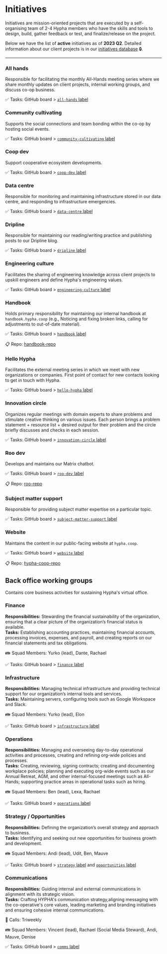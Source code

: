 # Initiatives


Initiatives are mission-oriented projects that are executed by a self-organising team of 2-4 Hypha members who have the skills and tools to design, build, gather feedback or test, and finalize/release on the project. 

Below we have the list of **active** initiatives as of **2023 Q2**. Detailed information about our client projects is in our [initiatives database][members] 🔒. 

--- 

### All hands 
Responsible for facilitating the monthly All-Hands meeting series where we share monthly updates on client projects, internal working groups, and discuss co-op business.

✅ Tasks: GitHub board > [`all-hands` label][l-all-hands]   

### Community cultivating
Supports the social connections and team bonding within the co-op by hosting social events.

✅ Tasks: GitHub board > [`community-cultivating` label][l-community-cultivating]   

### Coop dev
Support cooperative ecosystem developments.

✅ Tasks: GitHub board > [`coop-dev` label][l-coop-dev]   

### Data centre
Responsible for monitoring and maintaining infrastructure stored in our data centre, and responding to infrastructure emergencies.

✅ Tasks: GitHub board > [`data-centre` label][l-data-centre]   

### Dripline
Responsible for maintaining our reading/writing practice and publishing posts to our Dripline blog.

✅ Tasks: GitHub board > [`dripline` label][l-dripline]   

### Engineering culture
Facilitates the sharing of engineering knowledge across client projects to upskill engineers and define Hypha's engineering values.

✅ Tasks: GitHub board > [`engineering-culture` label][l-engineering-culture]   

### Handbook
Holds primary responsibility for maintaining our internal handbook at `handbook.hypha.coop` (e.g., Noticing and fixing broken links, calling for adjustments to out-of-date material).

✅ Tasks: GitHub board > [`handbook` label][l-handbook]

📋 Repo: [handbook-repo]

### Hello Hypha
Facilitates the external meeting series in which we meet with new organizations or companies. First point of contact for new contacts looking to get in touch with Hypha.

✅ Tasks: GitHub board > [`hello-hypha` label][l-hello-hypha]

### Innovation circle
Organizes regular meetings with domain experts to share problems and stimulate creative thinking on various issues. Each person brings a problem statement + resource list + desired output for their problem and the circle briefly discusses and checks in each session.

✅ Tasks: GitHub board > [`innovation-circle` label][l-innovation-circle]

### Roo dev
Develops and maintains our Matrix chatbot.

✅ Tasks: GitHub board > [`roo-dev` label][l-roo-dev]

📋 Repo: [roo-repo]

### Subject matter support
Responsible for providing subject matter expertise on a particular topic.

✅ Tasks: GitHub board > [`subject-matter-support` label][l-subject-matter-support]

### Website
Maintains the content in our public-facing website at `hypha.coop`.

✅ Tasks: GitHub board > [`website` label][l-website]

📋 Repo: [hypha-coop-repo]

## Back office working groups

Contains core business activities for sustaining Hypha's virtual office. 

### Finance
**Responsibilities:** Stewarding the financial sustainability of the organization, ensuring that a clear picture of the organization’s financial status is available.  
**Tasks:** Establishing accounting practices, maintaining financial accounts, processing invoices, expenses, and payroll, and creating reports on our financial statements and tax obligations.  

👪 Squad Members: Yurko (lead), Dante, Rachael

✅ Tasks: GitHub board > [`finance` label][l-fin]

### Infrastructure
**Responsibilities:** Managing technical infrastructure and providing technical support for our organization’s internal tools and services.  
**Tasks:** Maintaining servers, configuring tools such as Google Workspace and Slack.  

👪 Squad Members: Yurko (lead), Elon

✅ Tasks: GitHub board > [`infrastructure` label][l-inf]

### Operations
**Responsibilities:** Managing and overseeing day-to-day operational activities and processes, creating and refining org-wide policies and processes.  
**Tasks:** Creating, reviewing, signing contracts; creating and documenting workplace policies; planning and executing org-wide events such as our Annual Retreat, AGM, and other internal-focused meetings such as All-Hands; supporting practice areas in operational tasks such as hiring.  

👪 Squad Members: Ben (lead), Lexa, Rachael

✅ Tasks: GitHub board > [`operations` label][l-ops]

### Strategy / Opportunities
**Responsibilities:** Defining the organization’s overall strategy and approach to business.  
**Tasks:** Identifying and seeking out new opportunities for business growth and development.  

👪 Squad Members: Andi (lead), Udit, Ben, Mauve

✅ Tasks: GitHub board > [`strategy` label][l-str] and [`opportunities` label][l-opp]

### Communications
**Responsibilities:** Guiding internal and external communications in alignment with its strategic vision.  
**Tasks:** Crafting HYPHA's communication strategy,aligning messaging with the co-operative's core values, leading marketing and branding initiatives and ensuring cohesive internal communications.

📅 Calls: Triweekly

👪 Squad Members: Vincent (lead), Rachael (Social Media Steward), Andi, Mauve, Denise

✅ Tasks: GitHub board > [`comms` label][l-comms] 


<!-- Links: Important -->
[handbook-repo]: https://github.com/hyphacoop/handbook
[hypha-coop-repo]: https://github.com/hyphacoop/hypha.coop
[roo-repo]: https://github.com/hyphacoop/matrix-roobot

[calendar]: https://link.hypha.coop/calendar
[projects]: https://link.hypha.coop/projects
[hours]: https://link.hypha.coop/hours
[members]: https://link.hypha.coop/initiatives

<!-- Links: Labels -->
[l-all-hands]: https://github.com/orgs/hyphacoop/projects/10/views/1?filterQuery=label:"all-hands"
[l-community-cultivating]: https://github.com/orgs/hyphacoop/projects/10/views/1?filterQuery=label:"community-cultivating"
[l-coop-dev]: https://github.com/orgs/hyphacoop/projects/10/views/1?filterQuery=label:"coop-dev"   
[l-data-centre]: https://github.com/orgs/hyphacoop/projects/10/views/1?filterQuery=label:"data-centre"   
[l-dripline]: https://github.com/orgs/hyphacoop/projects/10/views/1?filterQuery=label:"dripline"   
[l-engineering-culture]: https://github.com/orgs/hyphacoop/projects/10/views/1?filterQuery=label:"engineering-culture"   
[l-handbook]: https://github.com/orgs/hyphacoop/projects/10/views/1?filterQuery=label:"handbook"
[l-hello-hypha]: https://github.com/orgs/hyphacoop/projects/10/views/1?filterQuery=label:"hello-hypha"
[l-innovation-circle]: https://github.com/orgs/hyphacoop/projects/10/views/1?filterQuery=label:"innovation-circle"
[l-roo-dev]: https://github.com/orgs/hyphacoop/projects/10/views/1?filterQuery=label:"roo-dev"
[l-subject-matter-support]: https://github.com/orgs/hyphacoop/projects/10/views/1?filterQuery=label:"subject-matter-support"
[l-website]: https://github.com/orgs/hyphacoop/projects/10/views/1?filterQuery=label:"website"

[l-fin]: https://github.com/orgs/hyphacoop/projects/10/views/1?filterQuery=label:"finance"
[l-str]: https://github.com/orgs/hyphacoop/projects/10/views/1?filterQuery=label:"strategy"
[l-opp]: https://github.com/orgs/hyphacoop/projects/10/views/1?filterQuery=label:"opportunities"
[l-inf]: https://github.com/orgs/hyphacoop/projects/10/views/1?filterQuery=label:"infrastructure"
[l-ops]: https://github.com/orgs/hyphacoop/projects/10/views/1?filterQuery=label:"operations"
[l-comms]: https://github.com/orgs/hyphacoop/projects/10/views/1?filterQuery=label:"comms"

[t-opp]: https://github.com/orgs/hyphacoop/teams/opportunities/members
[t-fin]: https://github.com/orgs/hyphacoop/teams/finance/members
[t-gov]: https://github.com/orgs/hyphacoop/teams/governance/members 
[t-ops]: https://github.com/orgs/hyphacoop/teams/operations/members
[t-inf]: https://github.com/orgs/hyphacoop/teams/infrastructure/members
